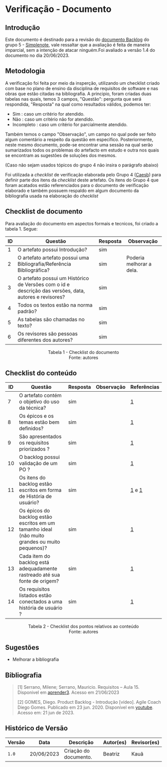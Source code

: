 # Verificação - Documento

## Introdução

Este documento é destinado para a revisão do [documento Backlog](https://requisitos-de-software.github.io/2023.1-Simplenote/modelagem/agil/backlog/) do grupo 5 - [Simplenote](https://github.com/Requisitos-de-Software/2023.1-Simplenote), vale ressaltar que a avaliação é feita de maneira imparcial, sem a intenção de atacar ninguém.Foi avaliado a versão 1.4 do documento no dia 20/06/2023.

## Metodologia

A verificação foi feita por meio da insperção, utilizando um checklist criado com base no plano de ensino da disciplina de requisitos de software e nas obras que estão citadas na bibliografia. A principio, foram criadas duas tabelas nas quais, temos 3 campos, "Questão": pergunta que será respondida, "Resposta" na qual como resultados válidos, podemos ter:

- Sim : caso um critério for atendido.
- Não : caso um critério não for atendido.
- Incompleto : caso um critério for parcialmente atendido.

Também temos o campo "Observação", um campo no qual pode ser feito algum comentário a respeito da questão em específico. Posteriormente, neste mesmo documento, pode-se encontrar uma sessão na qual serão sumarizados todos os problemas do artefacto em estudo e outra nos quais se encontram as sugestões de soluções dos mesmos.


(Caso não sejam usados tópicos do grupo 4 não insira o parágrafo abaixo)

Foi utilizada a *checklist* de verificação elaborada pelo Grupo 4 ([Caesb](https://requisitos-de-software.github.io/2023.1-Caesb/Verificacao/Grupo5/Entrega1/Entrega1/)) para definir parte dos itens da *checklist* deste artefato. Os itens do Grupo 4 que foram acatados estão referenciados para o documento de verificação elaborado e também possuem respaldo em algum documento da bibliografia usada na elaboração do *checklist* 

## Checklist de documento
Para avaliação do documento em aspectos formais e tecnicos, foi criado a tabela 1. Segue:

|ID|Questão|Resposta|Observação|
|--|-------|--------|----------|
|1|O artefato possui Introdução?                                                                                | sim       |          |
|2|O artefato artefato possui uma Bibliografia/Referência Bibliográfica?                                        | sim       | Poderia melhorar a dela. |
|3|O artefato possui um Histórico de Versões com o id e descrição das versões, data, autores e revisores?       | sim       |          |
|4|Todos os textos estão na norma padrão?                                                                       | sim       |          |
|5|As tabelas são chamadas no texto?                                                                            | sim       |          |
|6|Os revisores são pessoas diferentes dos autores?                                                             | sim       |          |

<p align="center"> Tabela 1 - Checklist do documento <br> Fonte: autores </p>

## Checklist do conteúdo

| ID   | Questão | Resposta | Observação | Referências |
| ---- | ------- | -------- | ---------- |-------------|
|  7   | O artefato contém o objetivo do uso da técnica?	                                                 |  sim        |            |     [1](#ancora1)        |
|  8   | Os épicos e os temas estão bem definidos?                                                        |  sim        |            |     [1](#ancora1)         |
|  9   | São apresentados os requisitos priorizados ?	                                                    |  sim        |            |     [1](#ancora1)         |
|  10  | O backlog possui validação de um PO ?	                                                           |  sim        |            |     [1](#ancora1)         |
|  11  | Os itens do backlog estão escritos em forma de História de usuário?	                             |  sim        |            |     [1](#ancora1) e [1](#ancora2)  |
|  12  | Os épicos do backlog estão escritos em um tamanho ideal (não muito grandes ou muito pequenos)?   |  sim        |            |     [1](#ancora1)          |
|  13  | Cada item do backlog está adequadamente rastreado até sua fonte de origem?		                     |  sim        |            |     [1](#ancora1)         |
|  14  | Os requisitos listados estão conectados a uma história de usuário ?                              |  sim        |            |     [1](#ancora1)         |
 
<p align="center"> Tabela 2 - Checklist dos pontos relativos ao conteúdo <br> Fonte: autores </p>

## Sugestões

- Melhorar a bibliografia

## Bibliografia

> [1] Serrano, Milene; Serrano, Mauricio. Requisitos – Aula 15. Disponivel em [aprender3](https://aprender3.unb.br/pluginfile.php/2523115/mod_resource/content/1/Requisitos%20-%20Aula%2015a.pdf). Acesso em 21/06/2023
>
> [2] GOMES, Diego. Product Backlog - Introdução [vídeo]. Agile Coach Diego Gomes. Publicado em 23 jun. 2020. Disponível em [youtube](https://youtu.be/z4ubaBwjCsU). Acesso em: 21 jun de 2023.

## Histórico de Versão

| Versão | Data       | Descrição             | Autor(es) | Revisor(es)        |
| ------ | ---------- | --------------------- | --------- | ------------------ |
| `1.0`  | 20/06/2023 | Criação do documento. | Beatriz   | Kauã            |
